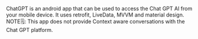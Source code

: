 ChatGPT is an android app that can be used to access the Chat GPT AI from your mobile device. It uses retrofit, LiveData, MVVM and material design.
NOTE🗒️: This app does not provide Context aware conversations with the Chat GPT platform.
